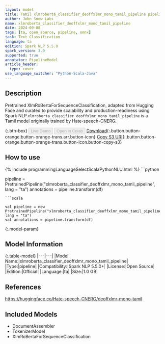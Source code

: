 ```yaml
---
layout: model
title: Tamil xlmroberta_classifier_deoffxlmr_mono_tamil_pipeline pipeline XlmRoBertaForSequenceClassification from Hate-speech-CNERG
author: John Snow Labs
name: xlmroberta_classifier_deoffxlmr_mono_tamil_pipeline
date: 2024-09-08
tags: [ta, open_source, pipeline, onnx]
task: Text Classification
language: ta
edition: Spark NLP 5.5.0
spark_version: 3.0
supported: true
annotator: PipelineModel
article_header:
  type: cover
use_language_switcher: "Python-Scala-Java"
---
```


## Description

Pretrained XlmRoBertaForSequenceClassification, adapted from Hugging Face and curated to provide scalability and production-readiness using Spark NLP.`xlmroberta_classifier_deoffxlmr_mono_tamil_pipeline` is a Tamil model originally trained by Hate-speech-CNERG.

{:.btn-box}
<button class="button button-orange" disabled>Live Demo</button>
<button class="button button-orange" disabled>Open in Colab</button>
[Download](https://s3.amazonaws.com/auxdata.johnsnowlabs.com/public/models/xlmroberta_classifier_deoffxlmr_mono_tamil_pipeline_ta_5.5.0_3.0_1725781627635.zip){:.button.button-orange.button-orange-trans.arr.button-icon}
[Copy S3 URI](s3://auxdata.johnsnowlabs.com/public/models/xlmroberta_classifier_deoffxlmr_mono_tamil_pipeline_ta_5.5.0_3.0_1725781627635.zip){:.button.button-orange.button-orange-trans.button-icon.button-copy-s3}

## How to use



<div class="tabs-box" markdown="1">
{% include programmingLanguageSelectScalaPythonNLU.html %}
```python

pipeline = PretrainedPipeline("xlmroberta_classifier_deoffxlmr_mono_tamil_pipeline", lang = "ta")
annotations =  pipeline.transform(df)   

```
```scala

val pipeline = new PretrainedPipeline("xlmroberta_classifier_deoffxlmr_mono_tamil_pipeline", lang = "ta")
val annotations = pipeline.transform(df)

```
</div>

{:.model-param}
## Model Information

{:.table-model}
|---|---|
|Model Name:|xlmroberta_classifier_deoffxlmr_mono_tamil_pipeline|
|Type:|pipeline|
|Compatibility:|Spark NLP 5.5.0+|
|License:|Open Source|
|Edition:|Official|
|Language:|ta|
|Size:|1.0 GB|

## References

https://huggingface.co/Hate-speech-CNERG/deoffxlmr-mono-tamil

## Included Models

- DocumentAssembler
- TokenizerModel
- XlmRoBertaForSequenceClassification